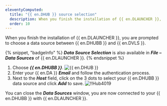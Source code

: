 ```yaml
---
eleventyComputed:
  title: "{{ en.DHUB }} source selection"
  description: When you finish the installation of {{ en.DLAUNCHER }}, you are prompted to choose a data source between {{ en.DHUB }} and {{ en.DVLS }}.
  order: 10
---
```

When you finish the installation of {{ en.DLAUNCHER }}, you are prompted to choose a data source between {{ en.DHUBB }} and {{ en.DVLS }}.

{% snippet, "badgeInfo" %}
***Data Source Selection*** is also available in ***File – Data Sources*** of {{ en.DLAUNCHER }}.
{% endsnippet %}

1. Choose ***{{ en.DHUBB }}***.
![{{ en.DHUB }}](https://cdnweb.devolutions.net/docs/HUBB6003_2023_3.png)
1. Enter your {{ en.DA }} ***Email*** and follow the authentication process.
1. Next to the ***Host*** field, click on the 3 dots to select your {{ en.DHUBB }} data source and click ***Add*** to save.
![!!Hub4019](https://cdnweb.devolutions.net/docs/HUBB6002_2023_3.png)

You can close the ***Data Sources*** window, you are now connected to your {{ en.DHUBB }} with {{ en.DLAUNCHER }}.
